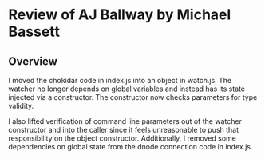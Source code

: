 # Review of AJ Ballway by Michael Bassett

## Overview

I moved the chokidar code in index.js into an object in watch.js. The
watcher no longer depends on global variables and instead has its state
injected via a constructor. The constructor now checks parameters for type
validity.

I also lifted verification of command line parameters out of the
watcher constructor and into the caller since it feels unreasonable to push
that responsibility on the object constructor. Additionally, I removed some
dependencies on global state from the dnode connection code in index.js.
